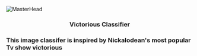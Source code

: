![MasterHead](https://upload.wikimedia.org/wikipedia/en/f/fe/Victorious_Season_1_Cast_Promo_Image.jpg)
<h3 align="center">Victorious Classifier</h3>

<h3 align="left">This image classifer is inspired by Nickalodean's most popular Tv show victorious</h3>

<p align="left">
</p>
